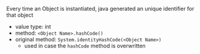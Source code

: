 Every time an Object is instantiated, java generated an unique identifier for that object
- value type: int
- method: `<Object Name>.hashCode()`
- original method: `System.identityHashCode(<Object Name>)`
	- used in case the `hashCode` method is overwritten

